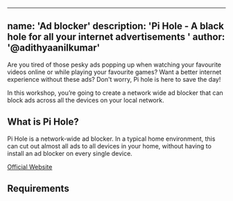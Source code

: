 
---
name: 'Ad blocker'
description: 'Pi Hole -  A black hole for all your internet advertisements '
author: '@adithyaanilkumar'
---

Are you tired of those pesky ads popping up when watching your favourite videos online or while playing your favourite games?
Want a better internet experience without these ads? Don't worry, Pi hole is here to save the day!

In this workshop, you’re going to create a network wide ad blocker that can block ads across all the devices on your local network.  



## What is  Pi Hole?
Pi Hole is a network-wide ad blocker. In a typical home environment, this can cut out almost all ads to all devices in your home, without having to install an ad blocker on every single device.

[Official Website](https://pi-hole.net/)

## Requirements



<!--stackedit_data:
eyJoaXN0b3J5IjpbMTcxMzcwNTQ3LDE5MTgxMjU1NDMsMTczNj
Y2MjQ2NywtMjczMTUxODAzLC0xNDA2OTU4MzQxLC0xNDIxMDU2
ODY1LDIwNjI1MDQ4NDZdfQ==
-->